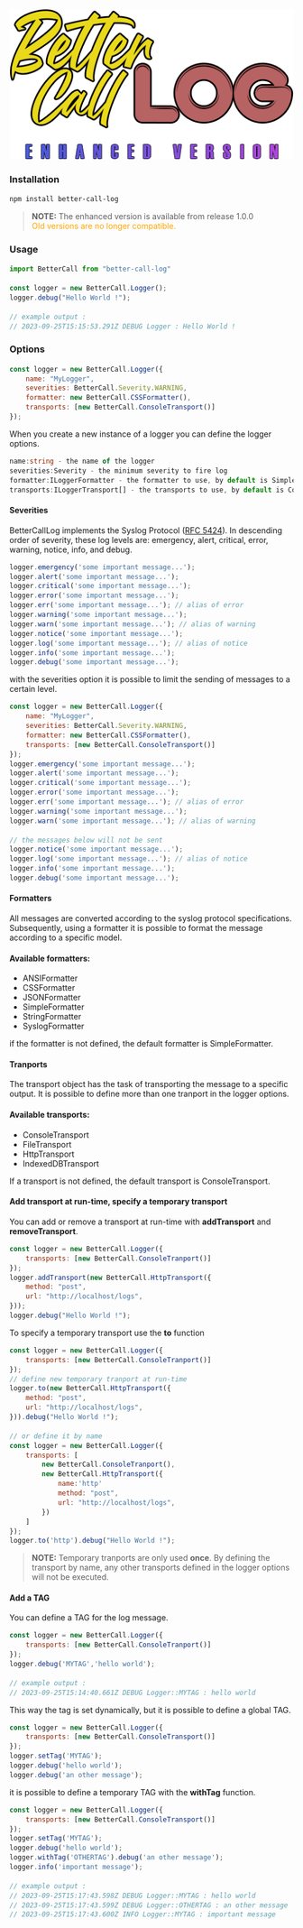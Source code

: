 ![alt BetterCallLogo](./images/better_call_log_enhanced_logo.png)

### Installation
```bash
npm install better-call-log
```

> **NOTE:** The enhanced version is available from release 1.0.0 
<br><span style="color:orange">Old versions are no longer compatible.</span>

### Usage
```js
import BetterCall from "better-call-log"

const logger = new BetterCall.Logger();
logger.debug("Hello World !");

// example output : 
// 2023-09-25T15:15:53.291Z DEBUG Logger : Hello World !
```

### Options
```js
const logger = new BetterCall.Logger({
    name: "MyLogger",
    severities: BetterCall.Severity.WARNING,
    formatter: new BetterCall.CSSFormatter(),
    transports: [new BetterCall.ConsoleTransport()]
});
```

When you create a new instance of a logger you can define the logger options.
```ts
name:string - the name of the logger
severities:Severity - the minimum severity to fire log
formatter:ILoggerFormatter - the formatter to use, by default is SimpleFormatter
transports:ILoggerTransport[] - the transports to use, by default is ConsoleTransport
```
#### Severities

BetterCallLog implements the Syslog Protocol ([RFC 5424](https://datatracker.ietf.org/doc/html/rfc5424)). In descending order of severity, these log levels are: emergency, alert, critical, error, warning, notice, info, and debug.

```js
logger.emergency('some important message...');
logger.alert('some important message...');
logger.critical('some important message...');
logger.error('some important message...');
logger.err('some important message...'); // alias of error
logger.warning('some important message...');
logger.warn('some important message...'); // alias of warning
logger.notice('some important message...');
logger.log('some important message...'); // alias of notice
logger.info('some important message...');
logger.debug('some important message...');
```

with the severities option it is possible to limit the sending of messages to a certain level.

```js
const logger = new BetterCall.Logger({
    name: "MyLogger",
    severities: BetterCall.Severity.WARNING,
    formatter: new BetterCall.CSSFormatter(),
    transports: [new BetterCall.ConsoleTransport()]
});
logger.emergency('some important message...');
logger.alert('some important message...');
logger.critical('some important message...');
logger.error('some important message...');
logger.err('some important message...'); // alias of error
logger.warning('some important message...');
logger.warn('some important message...'); // alias of warning

// the messages below will not be sent
logger.notice('some important message...');
logger.log('some important message...'); // alias of notice
logger.info('some important message...');
logger.debug('some important message...');
```

#### Formatters

All messages are converted according to the syslog protocol specifications.
Subsequently, using a formatter it is possible to format the message according to a specific model.

#### Available formatters:

- ANSIFormatter
- CSSFormatter
- JSONFormatter
- SimpleFormatter
- StringFormatter
- SyslogFormatter

if the formatter is not defined, the default formatter is SimpleFormatter.
#### Tranports

The transport object has the task of transporting the message to a specific output. It is possible to define more than one tranport in the logger options. 

#### Available transports:

- ConsoleTransport
- FileTransport
- HttpTransport
- IndexedDBTransport

If a transport is not defined, the default transport is ConsoleTransport.

#### Add transport at run-time, specify a temporary transport

You can add or remove a transport at run-time with **addTransport** and **removeTransport**.

```js
const logger = new BetterCall.Logger({
    transports: [new BetterCall.ConsoleTranport()]
});
logger.addTransport(new BetterCall.HttpTransport({
    method: "post",
    url: "http://localhost/logs",
}));
logger.debug("Hello World !");
```

To specify a temporary transport use the **to** function

```js
const logger = new BetterCall.Logger({
    transports: [new BetterCall.ConsoleTranport()]
});
// define new temporary tranport at run-time
logger.to(new BetterCall.HttpTransport({
    method: "post",
    url: "http://localhost/logs",
})).debug("Hello World !");

// or define it by name
const logger = new BetterCall.Logger({
    transports: [
        new BetterCall.ConsoleTranport(),
        new BetterCall.HttpTransport({
            name:'http'
            method: "post",
            url: "http://localhost/logs",
        })
    ]
});
logger.to('http').debug("Hello World !");
```

> **NOTE:** Temporary tranports are only used **once**. By defining the transport by name, any other transports defined in the logger options will not be executed.

#### Add a TAG

You can define a TAG for the log message.
```js
const logger = new BetterCall.Logger({
    transports: [new BetterCall.ConsoleTranport()]
});
logger.debug('MYTAG','hello world');

// example output : 
// 2023-09-25T15:14:40.661Z DEBUG Logger::MYTAG : hello world
```
This way the tag is set dynamically, but it is possible to define a global TAG.

```js
const logger = new BetterCall.Logger({
    transports: [new BetterCall.ConsoleTransport()]
});
logger.setTag('MYTAG');
logger.debug('hello world');
logger.debug('an other message');
```

it is possible to define a temporary TAG with the **withTag** function.

```js
const logger = new BetterCall.Logger({
    transports: [new BetterCall.ConsoleTransport()]
});
logger.setTag('MYTAG');
logger.debug('hello world');
logger.withTag('OTHERTAG').debug('an other message');
logger.info('important message');

// example output : 
// 2023-09-25T15:17:43.598Z DEBUG Logger::MYTAG : hello world
// 2023-09-25T15:17:43.599Z DEBUG Logger::OTHERTAG : an other message
// 2023-09-25T15:17:43.600Z INFO Logger::MYTAG : important message
```